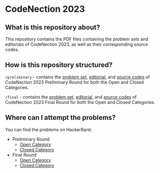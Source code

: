 # CodeNection 2023

## What is this repository about?

This repository contains the PDF files containing the problem sets and editorials of CodeNection 2023, as well as their corresponding source codes.

## How is this repository structured?

`/preliminary` - contains the <a href='./preliminary/preliminary-problems.pdf'>problem set</a>, <a href='./preliminary/preliminary-editorial.pdf'>editorial</a>, and <a href='./preliminary/source-codes/'>source codes</a> of CodeNection 2023 Preliminary Round for both the Open and Closed Categories.

`/final` - contains the <a href='./final/final-problems.pdf'>problem set</a>, <a href='./final/final-editorial.pdf'>editorial</a>, and <a href='./final/source-codes/'>source codes</a> of CodeNection 2023 Final Round for both the Open and Closed Categories.

## Where can I attempt the problems?

You can find the problems on HackerRank:
- Preliminary Round
  - <a href='https://www.hackerrank.com/codenection-2023-preliminary-round-open-category'>Open Category</a> 
  - <a href='https://www.hackerrank.com/codenection-2023-preliminary-round-closed-category'>Closed Category</a>
- Final Round
  - <a href='https://www.hackerrank.com/codenection-2023-final-round-open-category'>Open Category</a> 
  - <a href='https://www.hackerrank.com/codenection-2023-final-round-closed-category'>Closed Category</a>